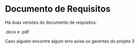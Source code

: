 Documento de Requisitos
=======================

Há duas versões do documento de requisitos:

.docx e .pdf

Caso alguém encontre algum erro avise os gerentes do projeto 3
